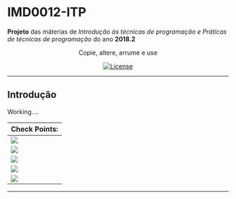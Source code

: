 # IMD0012-ITP
**Projeto** das máterias de *Introdução às técnicas de programação  e Práticas de técnicas de programação*  do ano **2018.2**              
     
<p align="center">
Copie, altere, arrume e use
</p>

<p align="center">
    <a href="https://github.com/filipegmedeiros/IMD0012-ITP_project/blob/master/LICENSE.md">
        <img src="https://img.shields.io/github/license/filipegmedeiros/github_django_ticket.svg?longCache=true&style=for-the-badge"
             alt="License" /></a>
</p>



---------------------------------------------------------------------------------------------------------------------------------

 ## Introdução
Working....

 
| **Check Points:**                                                                                           | 
| ----------------------------------------------------------------------------------------------------------- |
| [<img src="https://img.shields.io/badge/Checkpoint%2001-Fail-red.svg?longCache=true&style=for-the-badge" />](https://github.com/filipegmedeiros/IMD0012-ITP_project/releases/tag/Checkpoint01)          |
| [<img src="https://img.shields.io/badge/Checkpoint%2002-Waiting-lightgrey.svg?longCache=true&style=for-the-badge" />](https://github.com/filipegmedeiros/IMD0012-ITP_project/releases/tag/Checkpoint02)          |
| [<img src="https://img.shields.io/badge/Checkpoint%2003-Waiting-lightgrey.svg?longCache=true&style=for-the-badge" />](https://github.com/filipegmedeiros/IMD0012-ITP_project/releases/tag/Checkpoint03)          |
| [<img src="https://img.shields.io/badge/Checkpoint%2004-Waiting-lightgrey.svg?longCache=true&style=for-the-badge" />](https://github.com/filipegmedeiros/IMD0012-ITP_project/releases/tag/Checkpoint04)          |
| [<img src="https://img.shields.io/badge/Checkpoint%2005-Waiting-lightgrey.svg?longCache=true&style=for-the-badge" />](https://github.com/filipegmedeiros/IMD0012-ITP_project/releases/tag/Checkpoint05)          |






-----------------------------------------------------------------------------------------------------------------------------
 
 


